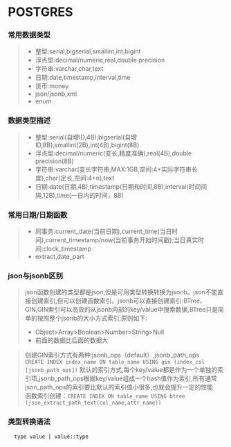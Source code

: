 # POSTGRES
### 常用数据类型
>* 整型:serial,bigserial,smallint,int,bigint
>* 浮点型:decimal/numeric,real,double precision
>* 字符串:varchar,char,text
>* 日期:date,timestamp,interval,time
>* 货币:money
>* json/jsonb,xml  
>* enum
### 数据类型描述
>* 整型:serial(自增ID,4B),bigserial(自增ID,8B),smallint(2B),int(4B),bigint(8B)
>* 浮点型:decimal/numeric(变长,精度准确),real(4B),double precision(8B)
>* 字符串:varchar(变长字符串,MAX:1GB,空间:4+实际字符串长度),char(定长,空间:4+n),text
>* 日期:date(日期,4B),timestamp(日期和时间,8B),interval(时间间隔,12B),time(一日内的时间，8B)
### 常用日期/日期函数
>* 同事务:current_date(当前日期),current_time(当日时间),current_timestamp/now(当前事务开始时间戳);当日真实时间:clock_timestamp
>* extract,date_part
### json与jsonb区别
>json函数创建的类型都是json,但是可用类型转换转换为jsonb。json不能直接创建索引,但可以创建函数索引。jsonb可以直接创建索引:BTree、GIN,GIN索引可以高效的从jsonb内部的key/value中搜索数据,BTree只是简单的按照整个jsonb的大小方式索引,原则如下:
>* Object>Array>Boolean>Number>String>Null
>* 前面的数据比后面的数据大

>创建GIN索引方式有两种:jsonb_ops（default）,jsonb_path_ops  
```CREATE INDEX index_name ON table_name USING gin (index_col [jsonb_path_ops])```
>默认的索引方式,每个key/value都是作为一个单独的索引项,jsonb_path_ops根据key/value组成一个hash值作为索引,所有通常json_path_ops的索引要比默认的索引值小很多,也就会提升一定的性能  
>函数索引创建：```CREATE INDEX ON table_name USING btree (json_extract_path_text(col_name,attr_name))```
### 类型转换语法
``` 
  type value | value::type
```
